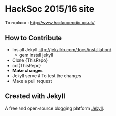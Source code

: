 # HackSoc 2015/16 site

To replace : http://www.hacksocnotts.co.uk/

## How to Contribute

* Install Jekyll http://jekyllrb.com/docs/installation/ 
    * gem install jekyll 
* Clone {ThisRepo}
* cd {ThisRepo}
* **Make changes**
* Jekyll serve # To test the changes
* Make a pull request 


## Created with Jekyll

A free and open-source blogging platform [Jekyll](http://jekyllrb.com).



